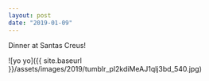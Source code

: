 ```yaml
---
layout: post
date: "2019-01-09"
---
```


Dinner at Santas Creus!

![yo yo]({{ site.baseurl }}/assets/images/2019/tumblr_pl2kdiMeAJ1qlj3bd_540.jpg)
